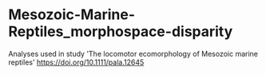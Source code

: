 # Mesozoic-Marine-Reptiles_morphospace-disparity
Analyses used in study 'The locomotor ecomorphology of Mesozoic marine reptiles'
https://doi.org/10.1111/pala.12645
